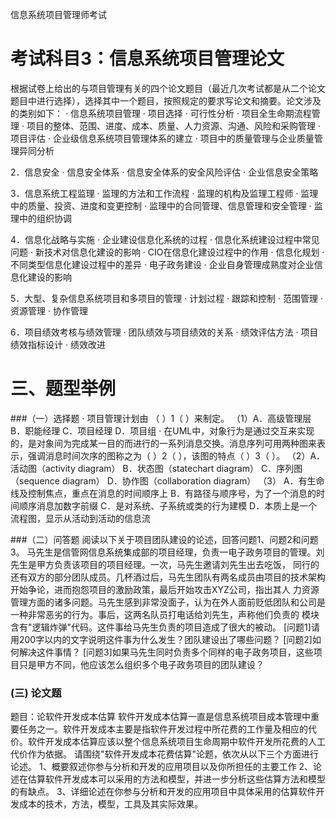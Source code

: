 信息系统项目管理师考试

# 考试科目3：信息系统项目管理论文

根据试卷上给出的与项目管理有关的四个论文题目（最近几次考试都是从二个论文题目中进行选择），选择其中一个题目，按照规定的要求写论文和摘要。论文涉及的类别如下： 
· 信息系统项目管理 
· 项目选择 
· 可行性分析 
· 项目全生命期流程管理 
· 项目的整体、范围、进度、成本、质量、人力资源、沟通、风险和采购管理 
· 项目评估 
· 企业级信息系统项目管理体系的建立 
· 项目中的质量管理与企业质量管理异同分析 

2．信息安全 
· 信息安全体系 
· 信息安全体系的安全风险评估 
· 企业信息安全策略 

3．信息系统工程监理 
· 监理的方法和工作流程 
· 监理的机构及监理工程师 
· 监理中的质量、投资、进度和变更控制 
· 监理中的合同管理、信息管理和安全管理 
· 监理中的组织协调 

4．信息化战略与实施 
· 企业建设信息化系统的过程 
· 信息化系统建设过程中常见问题 
· 新技术对信息化建设的影响 
· CIO在信息化建设过程中的作用 
· 信息化规划 
· 不同类型信息化建设过程中的差异 
· 电子政务建设 
· 企业自身管理成熟度对企业信息化建设的影响 

5．大型、复杂信息系统项目和多项目的管理 
· 计划过程 
· 跟踪和控制 
· 范围管理 
· 资源管理 
· 协作管理 

6．项目绩效考核与绩效管理 
· 团队绩效与项目绩效的关系 
· 绩效评估方法 
· 项目绩效指标设计 
· 绩效改进 

# 三、题型举例

###（一）选择题 
· 项目管理计划由 （ ）1（ ）来制定。 
（1）A．高级管理层 B．职能经理 C．项目经理 D．项目组 
· 在UML中，对象行为是通过交互来实现的，是对象间为完成某一目的而进行的一系列消息交换。消息序列可用两种图来表示，强调消息时间次序的图称之为（ ）2（ ），该图的特点（ ）3（ ）。 
（2）A．活动图（activity diagram） B．状态图（statechart diagram） 
C．序列图（sequence diagram） D．协作图（collaboration diagram） 
（3） A．有生命线及控制焦点，重点在消息的时间顺序上 
B．有路径与顺序号，为了一个消息的时间顺序消息加数字前缀 
C．是对系统、子系统或类的行为建模 
D．本质上是一个流程图，显示从活动到活动的信息流 

###（二）问答题 
阅读以下关于项目团队建设的论述，回答问题1、问题2和问题3。 
马先生是信管网信息系统集成部的项目经理，负责一电子政务项目的管理。刘先生是甲方负责该项目的项目经理。一次，马先生邀请刘先生出去吃饭， 同行的还有双方的部分团队成员。几杯酒过后，马先生团队有两名成员由项目的技术架构开始争论，进而抱怨项目的激励政策，最后开始攻击XYZ公司，指出其人 力资源管理方面的诸多问题。马先生感到非常没面子，认为在外人面前贬低团队和公司是一种非常恶劣的行为。事后，这两名队员打电话给刘先生，声称他们负责的 模块含有"逻辑炸弹"代码。这件事给马先生负责的项目造成了很大的被动。 
[问题1]请用200字以内的文字说明这件事为什么发生？团队建设出了哪些问题？ 
[问题2]如何解决这件事情？ 
[问题3]如果马先生同时负责多个同样的电子政务项目，这些项目只是甲方不同，他应该怎么组织多个电子政务项目的团队建设？ 

### (三) 论文题 
 题目：论软件开发成本估算 
软件开发成本估算一直是信息系统项目成本管理中重要任务之一。软件开发成本主要是指软件开发过程中所花费的工作量及相应的代价。软件开发成本估算应该以整个信息系统项目生命周期中软件开发所花费的人工代价作为依据。 
请围绕"软件开发成本花费估算"论题，依次从以下三个方面进行论述。 
1、概要叙述你参与分析和开发的应用项目以及你所担任的主要工作 
2、论述在估算软件开发成本可以采用的方法和模型，并进一步分析这些估算方法和模型的有缺点。 
3、详细论述在你参与分析和开发的应用项目中具体采用的估算软件开发成本的技术，方法，模型，工具及其实际效果。


